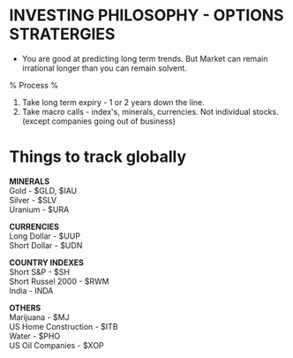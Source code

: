 # INVESTING PHILOSOPHY - OPTIONS STRATERGIES
- You are good at predicting long term trends. But Market can remain irrational longer than you can remain solvent.

% Process %
1. Take long term expiry - 1 or 2 years down the line.<br/>
2. Take macro calls -  index's, minerals, currencies. Not individual stocks. (except companies going out of business)<br/>

# Things to track globally
<b>MINERALS</b><br/>
Gold - $GLD, $IAU<br/>
Silver - $SLV<br/>
Uranium - $URA<br/>


<b>CURRENCIES</b><br/>
Long  Dollar - $UUP<br/>
Short Dollar - $UDN<br/>


<b>COUNTRY INDEXES</b><br/>
Short S&P - $SH<br/>
Short Russel 2000 - $RWM<br/>
India - INDA<br/>


<b>OTHERS</b><br/>
Marijuana - $MJ<br/> 
US Home Construction -  $ITB<br/>
Water - $PHO<br/>
US Oil Companies - $XOP<br/>
